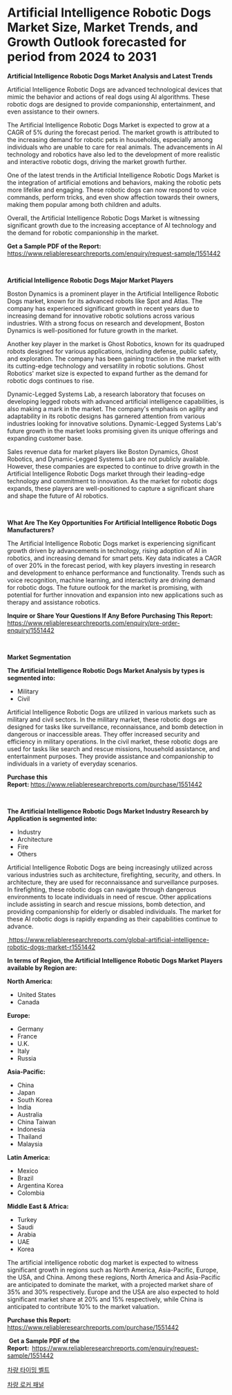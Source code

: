 <p><h1>Artificial Intelligence Robotic Dogs Market Size, Market Trends, and Growth Outlook forecasted for period from 2024 to 2031</h1></p><p><strong>Artificial Intelligence Robotic Dogs Market Analysis and Latest Trends</strong></p>
<p><p>Artificial Intelligence Robotic Dogs are advanced technological devices that mimic the behavior and actions of real dogs using AI algorithms. These robotic dogs are designed to provide companionship, entertainment, and even assistance to their owners.</p><p>The Artificial Intelligence Robotic Dogs Market is expected to grow at a CAGR of 5% during the forecast period. The market growth is attributed to the increasing demand for robotic pets in households, especially among individuals who are unable to care for real animals. The advancements in AI technology and robotics have also led to the development of more realistic and interactive robotic dogs, driving the market growth further.</p><p>One of the latest trends in the Artificial Intelligence Robotic Dogs Market is the integration of artificial emotions and behaviors, making the robotic pets more lifelike and engaging. These robotic dogs can now respond to voice commands, perform tricks, and even show affection towards their owners, making them popular among both children and adults.</p><p>Overall, the Artificial Intelligence Robotic Dogs Market is witnessing significant growth due to the increasing acceptance of AI technology and the demand for robotic companionship in the market.</p></p>
<p><strong>Get a Sample PDF of the Report:&nbsp;</strong> <a href="https://www.reliableresearchreports.com/enquiry/request-sample/1551442">https://www.reliableresearchreports.com/enquiry/request-sample/1551442</a></p>
<p>&nbsp;</p>
<p><strong>Artificial Intelligence Robotic Dogs Major Market Players</strong></p>
<p><p>Boston Dynamics is a prominent player in the Artificial Intelligence Robotic Dogs market, known for its advanced robots like Spot and Atlas. The company has experienced significant growth in recent years due to increasing demand for innovative robotic solutions across various industries. With a strong focus on research and development, Boston Dynamics is well-positioned for future growth in the market.</p><p>Another key player in the market is Ghost Robotics, known for its quadruped robots designed for various applications, including defense, public safety, and exploration. The company has been gaining traction in the market with its cutting-edge technology and versatility in robotic solutions. Ghost Robotics' market size is expected to expand further as the demand for robotic dogs continues to rise.</p><p>Dynamic-Legged Systems Lab, a research laboratory that focuses on developing legged robots with advanced artificial intelligence capabilities, is also making a mark in the market. The company's emphasis on agility and adaptability in its robotic designs has garnered attention from various industries looking for innovative solutions. Dynamic-Legged Systems Lab's future growth in the market looks promising given its unique offerings and expanding customer base.</p><p>Sales revenue data for market players like Boston Dynamics, Ghost Robotics, and Dynamic-Legged Systems Lab are not publicly available. However, these companies are expected to continue to drive growth in the Artificial Intelligence Robotic Dogs market through their leading-edge technology and commitment to innovation. As the market for robotic dogs expands, these players are well-positioned to capture a significant share and shape the future of AI robotics.</p></p>
<p>&nbsp;</p>
<p><strong>What Are The Key Opportunities For Artificial Intelligence Robotic Dogs Manufacturers?</strong></p>
<p><p>The Artificial Intelligence Robotic Dogs market is experiencing significant growth driven by advancements in technology, rising adoption of AI in robotics, and increasing demand for smart pets. Key data indicates a CAGR of over 20% in the forecast period, with key players investing in research and development to enhance performance and functionality. Trends such as voice recognition, machine learning, and interactivity are driving demand for robotic dogs. The future outlook for the market is promising, with potential for further innovation and expansion into new applications such as therapy and assistance robotics.</p></p>
<p><strong>Inquire or Share Your Questions If Any Before Purchasing This Report:</strong> <a href="https://www.reliableresearchreports.com/enquiry/pre-order-enquiry/1551442">https://www.reliableresearchreports.com/enquiry/pre-order-enquiry/1551442</a></p>
<p>&nbsp;</p>
<p><strong>Market Segmentation</strong></p>
<p><strong>The Artificial Intelligence Robotic Dogs Market Analysis by types is segmented into:</strong></p>
<p><ul><li>Military</li><li>Civil</li></ul></p>
<p><p>Artificial Intelligence Robotic Dogs are utilized in various markets such as military and civil sectors. In the military market, these robotic dogs are designed for tasks like surveillance, reconnaissance, and bomb detection in dangerous or inaccessible areas. They offer increased security and efficiency in military operations. In the civil market, these robotic dogs are used for tasks like search and rescue missions, household assistance, and entertainment purposes. They provide assistance and companionship to individuals in a variety of everyday scenarios.</p></p>
<p><strong>Purchase this Report:&nbsp;</strong><a href="https://www.reliableresearchreports.com/purchase/1551442">https://www.reliableresearchreports.com/purchase/1551442</a></p>
<p>&nbsp;</p>
<p><strong>The Artificial Intelligence Robotic Dogs Market Industry Research by Application is segmented into:</strong></p>
<p><ul><li>Industry</li><li>Architecture</li><li>Fire</li><li>Others</li></ul></p>
<p><p>Artificial Intelligence Robotic Dogs are being increasingly utilized across various industries such as architecture, firefighting, security, and others. In architecture, they are used for reconnaissance and surveillance purposes. In firefighting, these robotic dogs can navigate through dangerous environments to locate individuals in need of rescue. Other applications include assisting in search and rescue missions, bomb detection, and providing companionship for elderly or disabled individuals. The market for these AI robotic dogs is rapidly expanding as their capabilities continue to advance.</p></p>
<p><a href="https://www.reliableresearchreports.com/global-artificial-intelligence-robotic-dogs-market-r1551442">&nbsp;https://www.reliableresearchreports.com/global-artificial-intelligence-robotic-dogs-market-r1551442</a></p>
<p><strong>In terms of Region, the Artificial Intelligence Robotic Dogs Market Players available by Region are:</strong></p>
<p>
    <p> <strong> North America: </strong>
        <ul>
            <li>United States</li>
            <li>Canada</li>
        </ul>
        </p> 
    <p> <strong> Europe: </strong>
        <ul>
            <li>Germany</li>
            <li>France</li>
            <li>U.K.</li>
            <li>Italy</li>
            <li>Russia</li>
        </ul>
        </p> 
    <p> <strong> Asia-Pacific: </strong>
        <ul>
            <li>China</li>
            <li>Japan</li>
            <li>South Korea</li>
            <li>India</li>
            <li>Australia</li>
            <li>China Taiwan</li>
            <li>Indonesia</li>
            <li>Thailand</li>
            <li>Malaysia</li>
        </ul>
        </p> 
    <p> <strong> Latin America: </strong>
        <ul>
            <li>Mexico</li>
            <li>Brazil</li>
            <li>Argentina Korea</li>
            <li>Colombia</li>
        </ul>
        </p> 
    <p> <strong> Middle East & Africa: </strong>
        <ul>
            <li>Turkey</li>
            <li>Saudi</li>
            <li>Arabia</li>
            <li>UAE</li>
            <li>Korea</li>
        </ul>
    </p>
    </p>
<p><p>The artificial intelligence robotic dog market is expected to witness significant growth in regions such as North America, Asia-Pacific, Europe, the USA, and China. Among these regions, North America and Asia-Pacific are anticipated to dominate the market, with a projected market share of 35% and 30% respectively. Europe and the USA are also expected to hold significant market share at 20% and 15% respectively, while China is anticipated to contribute 10% to the market valuation.</p></p>
<p><strong>Purchase this Report: </strong><a href="https://www.reliableresearchreports.com/purchase/1551442">https://www.reliableresearchreports.com/purchase/1551442</a></p>
<p>&nbsp;<strong>Get a Sample PDF of the Report:&nbsp;&nbsp;</strong><a href="https://www.reliableresearchreports.com/enquiry/request-sample/1551442">https://www.reliableresearchreports.com/enquiry/request-sample/1551442</a></p>
<p><strong></strong></p>
<p><p><a href="https://github.com/BrettWeberrt8767765/Market-Research-Report-List-1/blob/main/837521435957.md">차량 타이밍 벨트</a></p><p><a href="https://github.com/camron674/Market-Research-Report-List-1/blob/main/666352735958.md">차량 로커 패널</a></p></p>